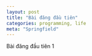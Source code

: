 ```yaml
---
layout: post
title: "Bài đăng đầu tiên"
categories: programming, life
meta: "Springfield"
---
```


Bài đăng đầu tiên 1
